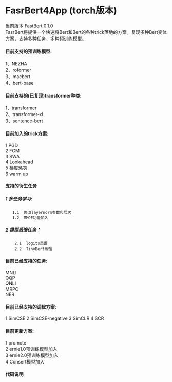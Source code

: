 # FasrBert4App  (torch版本)
当前版本 FastBert 0.1.0  
FasrBert将提供一个快速将Bert和Bert的各种trick落地的方案。复现多种Bert变体方案，支持多种任务，多种预训练模型。
#### 目前支持的预训练模型:
1、NEZHA  
2、roformer  
3、macbert  
4、bert-base
#### 目前支持的(已复现)transformer种类:
1、transformer  
2、transformer-xl  
3、sentence-bert
#### 目前加入的trick方案:
1 PGD  
2 FGM  
3 SWA  
4 Lookahead  
5 梯度惩罚  
6 warm up  
#### 支持的衍生任务
##### 1 多任务学习:  
       1.1  修改layernorm参数和层次  
       1.2  MMOE功能加入  
##### 2 模型蒸馏任务：  
        2.1  logits蒸馏
        2.2  TinyBert蒸馏
#### 目前已经支持的任务:
MNLI  
QQP  
QNLI  
MRPC  
NER  
#### 目前已经支持的调优方案:
1 SimCSE
2 SimCSE-negative 
3 SimCLR
4 SCR
#### 目前更新方案:
1 promote  
2 ernie1.0预训练模型加入  
3 ernie2.0预训练模型加入  
4 Consert模型加入  

#### 代码说明


